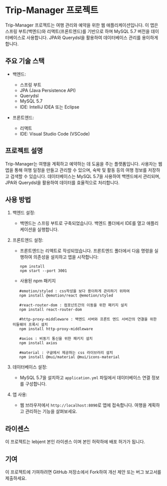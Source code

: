 # Trip-Manager 프로젝트

Trip-Manager 프로젝트는 여행 관리와 예약을 위한 웹 애플리케이션입니다. 이 앱은 스프링 부트(백엔드)와 리액트(프론트엔드)를 기반으로 하며 MySQL 5.7 버전을 데이터베이스로 사용합니다. JPA와 Querydsl을 활용하여 데이터베이스 관리를 용이하게 합니다.

## 주요 기술 스택

- 백엔드:
  - 스프링 부트
  - JPA (Java Persistence API)
  - Querydsl
  - MySQL 5.7
  - IDE: IntelliJ IDEA 또는 Eclipse

- 프론트엔드:
  - 리액트
  - IDE: Visual Studio Code (VSCode)

## 프로젝트 설명

Trip-Manager는 여행을 계획하고 예약하는 데 도움을 주는 플랫폼입니다. 사용자는 웹 앱을 통해 여행 일정을 만들고 관리할 수 있으며, 숙박 및 활동 등의 여행 정보를 저장하고 검색할 수 있습니다. 데이터베이스는 MySQL 5.7을 사용하여 백엔드에서 관리되며, JPA와 Querydsl을 활용하여 데이터를 효율적으로 처리합니다.

## 사용 방법

1. 백엔드 설정:
   - 백엔드는 스프링 부트로 구축되었습니다. 백엔드 폴더에서 IDE를 열고 애플리케이션을 실행합니다.

2. 프론트엔드 설정:
   - 프론트엔드는 리액트로 작성되었습니다. 프론트엔드 폴더에서 다음 명령을 실행하여 의존성을 설치하고 앱을 시작합니다:
     ```
     npm install
     npm start --port 3001
     ```
   - 사용된 npm 패키지
   ```
      #emotion/styled : css작성을 보다 용이하게 관리하기 위하여
      npm install @emotion/react @emotion/styled

      #react-router-dom : 컴포넌트간의 이동을 위한 패키지 설치
      npm install react-router-dom

      #http-proxy-middleware : 백엔드 서버와 프론트 엔드 서버간의 연결을 위한 미들웨어 프록시 설치
      npm install http-proxy-middleware

      #axios : 비동기 통신을 위한 패키지 설치
      npm install axios

      #material : 구글에서 제공하는 css 라이브러리 설치
      npm install @mui/material @mui/icons-material
   ```  

3. 데이터베이스 설정:
   - MySQL 5.7을 설치하고 `application.yml` 파일에서 데이터베이스 연결 정보를 구성합니다.

4. 앱 사용:
   - 웹 브라우저에서 `http://localhost:8090`로 앱에 접속합니다. 여행을 계획하고 관리하는 기능을 살펴보세요.

## 라이센스

이 프로젝트는 lebjent 본인 라이센스 이며 본인 허락하에 배포 허가가 됩니다. 

## 기여

이 프로젝트에 기여하려면 GitHub 저장소에서 Fork하여 개선 제안 또는 버그 보고서를 제출하세요. 



